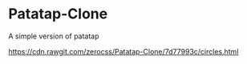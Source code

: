 # Patatap-Clone
A simple version of patatap

https://cdn.rawgit.com/zerocss/Patatap-Clone/7d77993c/circles.html

